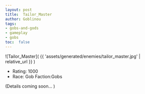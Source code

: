 ```yaml
---
layout: post
title:  Tailor_Master
author: Goblinou
tags:
- gobs-and-gods
- gameplay
- gobs
toc:  false
---
```


![Tailor_Master]( {{ 'assets/generated/enemies/tailor_master.jpg' | relative_url }} )
- Rating: 1000
- Race: Gob  Faction:Gobs

(Details coming soon... )